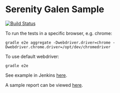 Serenity Galen Sample
=================
[![Build Status](https://martinreinhardt-online.de/jenkins/buildStatus/icon?job=serenity_gradle_sample)](https://martinreinhardt-online.de/jenkins/job/serenity_gradle_sample)

To run the tests in a specific browser, e.g. chrome:

```
gradle e2e aggregate -Dwebdriver.driver=chrome -Dwebdriver.chrome.driver=/opt/dev/chromedriver
```

To use default webdriver:

```
gradle e2e
```

See example in Jenkins [here](https://martinreinhardt-online.de/jenkins/job/serenity_gradle_sample/).

A sample report can be viewed [here](https://martinreinhardt-online.de/jenkins/job/serenity_gradle_sample/ws/gradle/target/site/serenity/index.html).


